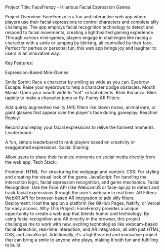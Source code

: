 Project Title:
FaceFrenzy - Hilarious Facial Expression Games

Project Overview:
FaceFrenzy is a fun and interactive web app where players use their facial expressions to control characters and complete silly challenges. The app employs facial recognition technology to detect and respond to facial movements, creating a lighthearted gaming experience. Through various mini-games, players engage in challenges like racing a character with a smile or jumping by blinking, all controlled by their face. Perfect for parties or personal fun, this web app brings joy and laughter to users in an innovative way.

Key Features:

Expression-Based Mini-Games:

Smile Sprint: Race a character by smiling as wide as you can.
Eyebrow Escape: Raise your eyebrows to help a character dodge obstacles.
Mouth Mania: Open your mouth wide to "eat" virtual objects.
Blink Bonanza: Blink rapidly to make a character jump or fly.
Funny AR Filters:

Add quirky augmented reality (AR) filters like clown noses, animal ears, or giant glasses that appear over the player's face during gameplay.
Reaction Replay:

Record and replay your facial expressions to relive the funniest moments.
Leaderboard:

A fun, simple leaderboard to rank players based on creativity or exaggerated expressions.
Social Sharing:

Allow users to share their funniest moments on social media directly from the web app.
Tech Stack:

Frontend:
HTML: For structuring the webpage and content.
CSS: For styling and creating the visual look of the game.
JavaScript: For handling the interaction logic, facial expression recognition, and game mechanics.
Facial Recognition:
Use the Face API (like WebcamJS or face-api.js) to detect and track facial expressions through the user’s webcam in real time.
AR Filters:
WebXR API for browser-based AR integration to add silly filters.
Deployment:
Host the app on a platform like GitHub Pages, Netlify, or Vercel for easy access.
Why This Project:
FaceFrenzy provides a unique opportunity to create a web app that blends humor and technology. By using facial recognition and AR directly in the browser, this project challenges me to work with new, exciting technologies like webcam-based facial detection, real-time interaction, and AR integration, all with just HTML, CSS, and JavaScript. Additionally, it's a lighthearted and innovative project that can bring a smile to anyone who plays, making it both fun and fulfilling to build.                                                                                          
